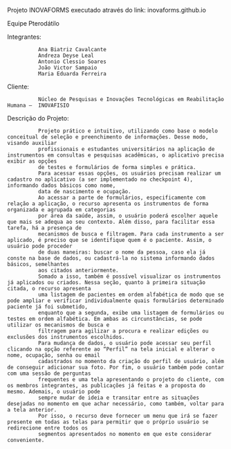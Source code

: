 Projeto INOVAFORMS executado através do link: inovaforms.github.io

Equipe Pterodátilo

Integrantes: 

              Ana Biatriz Cavalcante
              Andreza Deyse Leal
              Antonio Clessio Soares
              João Victor Sampaio
              Maria Eduarda Ferreira
              
Cliente:

              Núcleo de Pesquisas e Inovações Tecnológicas em Reabilitação Humana –  INOVAFISIO
              
Descrição do Projeto:
              
              Projeto prático e intuitivo, utilizando como base o modelo conceitual de seleção e preenchimento de informações. Desse modo, visando auxiliar
              profissionais e estudantes universitários na aplicação de instrumentos em consultas e pesquisas acadêmicas, o aplicativo precisa exibir as opções 
              de testes e formulários de forma simples e prática.
              Para acessar essas opções, os usuários precisam realizar um cadastro no aplicativo (a ser implementado no checkpoint 4), informando dados básicos como nome, 
              data de nascimento e ocupação. 
              Ao acessar a parte de formulários, especificamente com relação a aplicação, o recurso apresenta os instrumentos de forma organizada e agrupada em categorias 
              por área da saúde, assim, o usuário poderá escolher aquele que mais se adequa ao seu contexto. Além disso, para facilitar essa tarefa, há a presença de 
              mecanismos de busca e filtragem. Para cada instrumento a ser aplicado, é preciso que se identifique quem é o paciente. Assim, o usuário pode proceder 
              de duas maneiras: buscar o nome da pessoa, caso ela já conste na base de dados, ou cadastrá-la no sistema informando dados básicos, semelhantes
              aos citados anteriormente. 
              Somado a isso, também é possível visualizar os instrumentos já aplicados ou criados. Nessa seção, quanto à primeira situação citada, o recurso apresenta 
              uma listagem de pacientes em ordem alfabética de modo que se pode ampliar e verificar individualmente quais formulários determinado paciente já foi submetido, 
              enquanto que a segunda, exibe uma listagem de formulários ou testes em ordem alfabética. Em ambas as circunstâncias, se pode utilizar os mecanismos de busca e 
              filtragem para agilizar a procura e realizar edições ou exclusões dos instrumentos escolhidos.
              Para mudança de dados, o usuário pode acessar seu perfil clicando na opção referente ao “Perfil” na tela inicial e alterar o nome, ocupação, senha ou email 
              cadastrados no momento da criação do perfil de usuário, além de conseguir adicionar sua foto. Por fim, o usuário também pode contar com uma sessão de perguntas 
              frequentes e uma tela apresentando o projeto do cliente, com os membros integrantes, as publicações já feitas e a proposta do mesmo. Ademais, o usuário pode 
              sempre mudar de ideia e transitar entre as situações desejadas no momento em que achar necessário, como também, voltar para a tela anterior.
              Por isso, o recurso deve fornecer um menu que irá se fazer presente em todas as telas para permitir que o próprio usuário se redirecione entre todos os 
              segmentos apresentados no momento em que este considerar conveniente.

              
              
